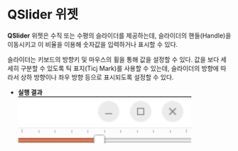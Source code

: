 # QSlider 위젯

**QSlider** 위젯은 수직 또는 수평의 슬라이더를 제공하는데, 슬라이더의 핸들(Handle)을 이동시키고 이 비율을 이용해 숫자값을 입력하거나 표시할 수 있다.

슬라이더는 키보드의 방향키 및 마우스의 휠을 통해 값을 설정할 수 있다. 값을 보다 세세히 구분할 수 있도록 틱 표지(Ticj Mark)를 사용할 수 있는데, 슬라이더의 방향에 따라서 상하 방향이나 좌우 방향 등으로 표시되도록 설정할 수 있다.

+ **실행 결과**<br>
![slider](../../../docs/Img/slider.png)